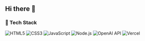 ## Hi there 👋

### 🧰 Tech Stack
![HTML5](https://img.shields.io/badge/Code-HTML5-orange)
![CSS3](https://img.shields.io/badge/Style-CSS3-blue)
![JavaScript](https://img.shields.io/badge/Logic-JavaScript-yellow)
![Node.js](https://img.shields.io/badge/Backend-Node.js-green)
![OpenAI API](https://img.shields.io/badge/AI-OpenAI-black)
![Vercel](https://img.shields.io/badge/Deploy-Vercel-lightgrey)


<!--
**katawiecz/katawiecz** is a ✨ _special_ ✨ repository because its `README.md` (this file) appears on your GitHub profile.

Here are some ideas to get you started:

- 🔭 I’m currently working on ...
- 🌱 I’m currently learning ...
- 👯 I’m looking to collaborate on ...
- 🤔 I’m looking for help with ...
- 💬 Ask me about ...
- 📫 How to reach me: ...
- 😄 Pronouns: ...
- ⚡ Fun fact: ...
-->
